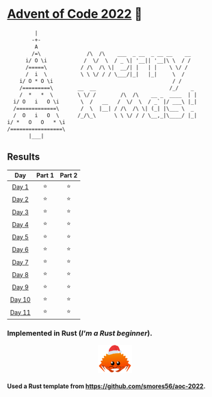 # [Advent of Code 2022](https://adventofcode.com/2022) 🎄
```
         |
        -+-
         A
        /=\               /\  /\    ___  _ __  _ __ __    __
      i/ O \i            /  \/  \  / _ \| '__|| '__|\ \  / /
      /=====\           / /\  /\ \|  __/| |   | |    \ \/ /
      /  i  \           \ \ \/ / / \___/|_|   |_|     \  /
    i/ O * O \i                                       / /
    /=========\        __  __                        /_/    _
    /  *   *  \        \ \/ /        /\  /\    __ _  ____  | |
  i/ O   i   O \i       \  /   __   /  \/  \  / _` |/ ___\ |_|
  /=============\       /  \  |__| / /\  /\ \| (_| |\___ \  _
  /  O   i   O  \      /_/\_\      \ \ \/ / / \__,_|\____/ |_|
i/ *   O   O   * \i
/=================\
       |___|
```

## Results
| Day                                            | Part 1 | Part 2 |
| :---:                                          | :---:  | :---:  |
| [Day 1](https://adventofcode.com/2022/day/1)   | ⭐     | ⭐     |
| [Day 2](https://adventofcode.com/2022/day/2)   | ⭐     | ⭐     |
| [Day 3](https://adventofcode.com/2022/day/3)   | ⭐     | ⭐     |
| [Day 4](https://adventofcode.com/2022/day/4)   | ⭐     | ⭐     |
| [Day 5](https://adventofcode.com/2022/day/5)   | ⭐     | ⭐     |
| [Day 6](https://adventofcode.com/2022/day/6)   | ⭐     | ⭐     |
| [Day 7](https://adventofcode.com/2022/day/7)   | ⭐     | ⭐     |
| [Day 8](https://adventofcode.com/2022/day/8)   | ⭐     | ⭐     |
| [Day 9](https://adventofcode.com/2022/day/9)   | ⭐     | ⭐     |
| [Day 10](https://adventofcode.com/2022/day/10) | ⭐     | ⭐     |
| [Day 11](https://adventofcode.com/2022/day/11) | ⭐     | ⭐     |

### Implemented in Rust (_I'm a Rust beginner_).
<p align="center">
  <img src="./crab.png" alt="Crab" width="80">
</p>

#### Used a Rust template from https://github.com/smores56/aoc-2022.
